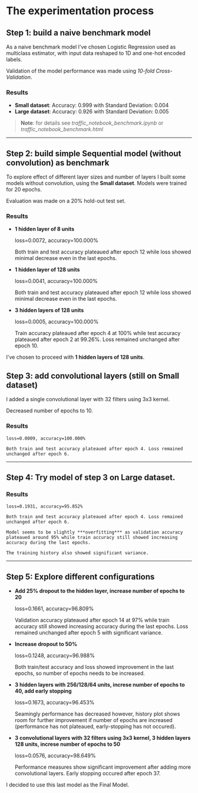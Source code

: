 # The experimentation process

## Step 1: build a naive benchmark model

As a naive benchmark model I've chosen Logistic Regression used as multiclass estimator, with input data reshaped to 1D and one-hot encoded labels.

Validation of the model performance was made using *10-fold Cross-Validation*.

### Results
- **Small dataset**: Accuracy: 0.999 with Standard Deviation: 0.004
- **Large dataset**: Accuracy: 0.926 with Standard Deviation: 0.005

>**Note**: for details see *traffic_notebook_benchmark.ipynb* or *traffic_notebook_benchmark.html*

---

## Step 2: build simple Sequential model (without convolution) as benchmark

To explore effect of different layer sizes and number of layers I built some models without convolution, using the **Small dataset**. Models were trained for 20 epochs.

Evaluation was made on a 20% hold-out test set.

### Results

- **1 hidden layer of 8 units**

    loss=0.0072, accuracy=100.000%

    Both train and test accuracy plateaued after epoch 12 while loss showed minimal decrease even in the last epochs.

- **1 hidden layer of 128 units**

    loss=0.0041, accuracy=100.000%

    Both train and test accuracy plateaued after epoch 12 while loss showed minimal decrease even in the last epochs.

- **3 hidden layers of 128 units**

    loss=0.0005, accuracy=100.000%

    Train accuracy plateaued after epoch 4 at 100% while test accuracy plateaued after epoch 2 at 99.26%. Loss remained unchanged after epoch 10.

I've chosen to proceed with **1 hidden layers of 128 units**.

## Step 3: add convolutional layers (still on Small dataset)

I added a single convolutional layer with 32 filters using 3x3 kernel.

Decreased number of epochs to 10.

### Results

    loss=0.0009, accuracy=100.000%

    Both train and test accuracy plateaued after epoch 4. Loss remained unchanged after epoch 6.

---

## Step 4: Try model of step 3 on Large dataset.

### Results

    loss=0.1931, accuracy=95.852%

    Both train and test accuracy plateaued after epoch 4. Loss remained unchanged after epoch 6.

    Model seems to be slightly ***overfitting*** as validation accuracy plateaued around 95% while train accuracy still showed increasing accuracy during the last epochs.

    The training history also showed significant variance.

---

## Step 5: Explore different configurations

- **Add 25% dropout to the hidden layer, increase number of epochs to 20**

    loss=0.1661, accuracy=96.809%

    Validation accuracy plateaued after epoch 14 at 97% while train accuracy still showed increasing accuracy during the last epochs. Loss remained unchanged after epoch 5 with significant variance.

- **Increase dropout to 50%**

    loss=0.1248, accuracy=96.988%

    Both train/test accuracy and loss showed improvement in the last epochs, so number of epochs needs to be increased.

- **3 hidden layers with 256/128/64 units, increse number of epochs to 40, add early stopping**

    loss=0.1673, accuracy=96.453%

    Seamingly performance has decreased however, history plot shows room for further improvement if number of epochs are increased (performance has not plateaued, early-stopping has not occured).

- **3 convolutional layers with 32 filters using 3x3 kernel, 3 hidden layers 128 units, increse number of epochs to 50**

    loss=0.0576, accuracy=98.649%

    Performance measures show significant improvement after adding more convolutional layers. Early stopping occured after epoch 37.

I decided to use this last model as the Final Model.